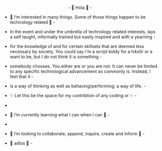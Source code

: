 <html>
<p align='center'> - 👋 Hola 👋 -

- 💞️ I’m interested in many things. Some of those things happen to be technology related 💞️ -

- In the event and under the umbrella of technology related interests, lays a self taught, informally trained but easily inspired and with a yearning -
-  for the knowledge of and for certain skillsets that are deemed less necessary by society. You could say i'm a script kiddy for a h4x0r or a want to be, but I do not think it is something -
- somebody chooses. You either are or you are not. It can never be limited to any specific technological advancement as commonly is. Instead, I feel that it -
- is a way of thinking as well as behaving/performing; a way of life. -

-  ✨ Let this be the space for my contribtion of any coding or ✨ -
-  
- 🌱 I’m currently learning what I can when I can 🌱 - 
- 
- 👀 I’m looking to collaborate, append, inquire, create and inform 👀 -

- 👋 adios 👋 -

 
  </p></html>
<!---
rand0mostrich/rand0mostrich is a ✨ special ✨ repository because its `README.md` (this file) appears on your GitHub profile.
You can click the Preview link to take a look at your changes.
--->
